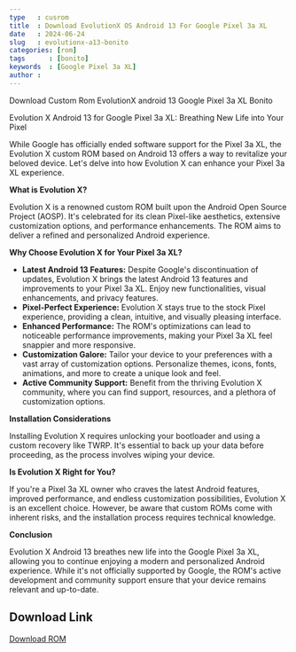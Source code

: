 ```yaml
---
type   : cusrom
title  : Download EvolutionX OS Android 13 For Google Pixel 3a XL
date   : 2024-06-24
slug   : evolutionx-a13-bonito
categories: [rom]
tags      : [bonito]
keywords  : [Google Pixel 3a XL]
author :
---
```


Download Custom Rom EvolutionX android 13 Google Pixel 3a XL Bonito

Evolution X Android 13 for Google Pixel 3a XL: Breathing New Life into Your Pixel

While Google has officially ended software support for the Pixel 3a XL, the Evolution X custom ROM based on Android 13 offers a way to revitalize your beloved device. Let's delve into how Evolution X can enhance your Pixel 3a XL experience.

**What is Evolution X?**

Evolution X is a renowned custom ROM built upon the Android Open Source Project (AOSP). It's celebrated for its clean Pixel-like aesthetics, extensive customization options, and performance enhancements. The ROM aims to deliver a refined and personalized Android experience.

**Why Choose Evolution X for Your Pixel 3a XL?**

* **Latest Android 13 Features:** Despite Google's discontinuation of updates, Evolution X brings the latest Android 13 features and improvements to your Pixel 3a XL. Enjoy new functionalities, visual enhancements, and privacy features.
* **Pixel-Perfect Experience:** Evolution X stays true to the stock Pixel experience, providing a clean, intuitive, and visually pleasing interface.
* **Enhanced Performance:** The ROM's optimizations can lead to noticeable performance improvements, making your Pixel 3a XL feel snappier and more responsive.
* **Customization Galore:**  Tailor your device to your preferences with a vast array of customization options. Personalize themes, icons, fonts, animations, and more to create a unique look and feel.
* **Active Community Support:** Benefit from the thriving Evolution X community, where you can find support, resources, and a plethora of customization options.

**Installation Considerations**

Installing Evolution X requires unlocking your bootloader and using a custom recovery like TWRP. It's essential to back up your data before proceeding, as the process involves wiping your device.

**Is Evolution X Right for You?**

If you're a Pixel 3a XL owner who craves the latest Android features, improved performance, and endless customization possibilities, Evolution X is an excellent choice. However, be aware that custom ROMs come with inherent risks, and the installation process requires technical knowledge.

**Conclusion**

Evolution X Android 13 breathes new life into the Google Pixel 3a XL, allowing you to continue enjoying a modern and personalized Android experience. While it's not officially supported by Google, the ROM's active development and community support ensure that your device remains relevant and up-to-date.

## Download Link
[Download ROM](https://sourceforge.net/projects/evolution-x/files/bonito/13/)
